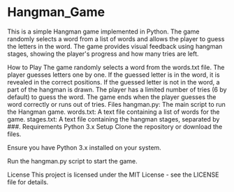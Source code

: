 # Hangman_Game

This is a simple Hangman game implemented in Python. The game randomly selects a word from a list of words and allows the player to guess the letters in the word. The game provides visual feedback using hangman stages, showing the player's progress and how many tries are left.

How to Play
The game randomly selects a word from the words.txt file.
The player guesses letters one by one.
If the guessed letter is in the word, it is revealed in the correct positions.
If the guessed letter is not in the word, a part of the hangman is drawn.
The player has a limited number of tries (6 by default) to guess the word.
The game ends when the player guesses the word correctly or runs out of tries.
Files
hangman.py: The main script to run the Hangman game.
words.txt: A text file containing a list of words for the game.
stages.txt: A text file containing the hangman stages, separated by ###.
Requirements
Python 3.x
Setup
Clone the repository or download the files.

Ensure you have Python 3.x installed on your system.

Run the hangman.py script to start the game.

License
This project is licensed under the MIT License - see the LICENSE file for details.
